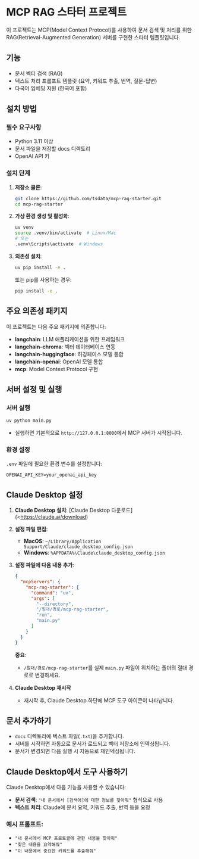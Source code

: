 # MCP RAG 스타터 프로젝트

이 프로젝트는 MCP(Model Context Protocol)를 사용하여 문서 검색 및 처리를 위한 RAG(Retrieval-Augmented Generation) 서버를 구현한 스타터 템플릿입니다.

## 기능

- 문서 벡터 검색 (RAG)
- 텍스트 처리 프롬프트 템플릿 (요약, 키워드 추출, 번역, 질문-답변)
- 다국어 임베딩 지원 (한국어 포함)

## 설치 방법

### 필수 요구사항

- Python 3.11 이상
- 문서 파일을 저장할 docs 디렉토리
- OpenAI API 키

### 설치 단계

1. **저장소 클론**:

   ```bash
   git clone https://github.com/tsdata/mcp-rag-starter.git
   cd mcp-rag-starter
   ```

2. **가상 환경 생성 및 활성화**:

   ```bash
   uv venv
   source .venv/bin/activate  # Linux/Mac
   # 또는
   .venv\Scripts\activate  # Windows
   ```

3. **의존성 설치**:
   ```bash
   uv pip install -e .
   ```
   또는 pip를 사용하는 경우:
   ```bash
   pip install -e .
   ```

## 주요 의존성 패키지

이 프로젝트는 다음 주요 패키지에 의존합니다:

- **langchain**: LLM 애플리케이션을 위한 프레임워크
- **langchain-chroma**: 벡터 데이터베이스 연동
- **langchain-huggingface**: 허깅페이스 모델 통합
- **langchain-openai**: OpenAI 모델 통합
- **mcp**: Model Context Protocol 구현

## 서버 설정 및 실행

### 서버 실행

```bash
uv python main.py
```

- 실행하면 기본적으로 `http://127.0.0.1:8000`에서 MCP 서버가 시작됩니다.

### 환경 설정

`.env` 파일에 필요한 환경 변수를 설정합니다:

```.env
OPENAI_API_KEY=your_openai_api_key
```

## Claude Desktop 설정

1.  **Claude Desktop 설치**: [Claude Desktop 다운로드](<https://claude.ai/download)
2.  **설정 파일 편집**:

    - **MacOS**: `~/Library/Application Support/Claude/claude_desktop_config.json`
    - **Windows**: `%APPDATA%\Claude\claude_desktop_config.json`

3.  **설정 파일에 다음 내용 추가**:

    ```json
    {
      "mcpServers": {
        "mcp-rag-starter": {
          "command": "uv",
          "args": [
            "--directory",
            "/절대/경로/mcp-rag-starter",
            "run",
            "main.py"
          ]
        }
      }
    }
    ```

    **중요**:

    - `/절대/경로/mcp-rag-starter`를 실제 `main.py` 파일이 위치하는 폴더의 절대 경로로 변경하세요.

4.  **Claude Desktop 재시작**
    - 재시작 후, Claude Desktop 하단에 MCP 도구 아이콘이 나타납니다.

## 문서 추가하기

- `docs` 디렉토리에 텍스트 파일(`.txt`)을 추가합니다.
- 서버를 시작하면 자동으로 문서가 로드되고 벡터 저장소에 인덱싱됩니다.
- 문서가 변경되면 다음 실행 시 자동으로 재인덱싱됩니다.

## Claude Desktop에서 도구 사용하기

Claude Desktop에서 다음 기능을 사용할 수 있습니다:

- **문서 검색**: `"내 문서에서 [검색어]에 대한 정보를 찾아줘"` 형식으로 사용
- **텍스트 처리**: Claude에 문서 요약, 키워드 추출, 번역 등을 요청

### 예시 프롬프트:

- `"내 문서에서 MCP 프로토콜에 관한 내용을 찾아줘"`
- `"찾은 내용을 요약해줘"`
- `"이 내용에서 중요한 키워드를 추출해줘"`
